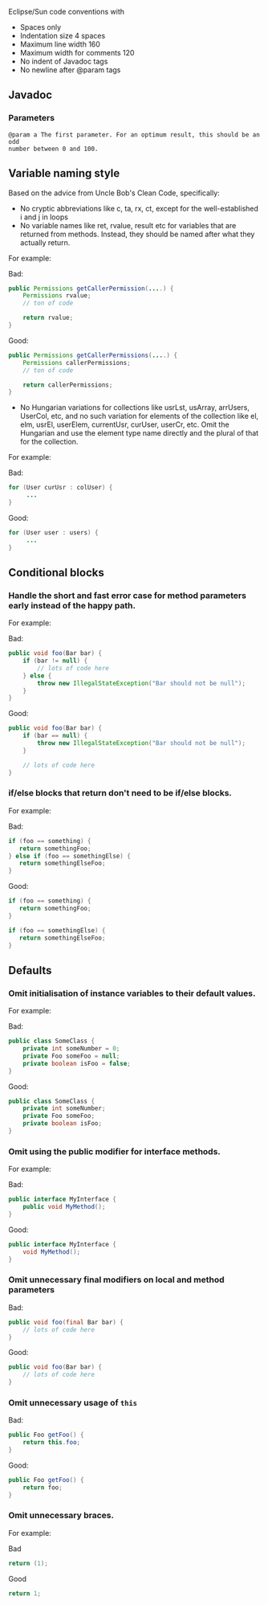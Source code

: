 Eclipse/Sun code conventions with
* Spaces only
* Indentation size 4 spaces
* Maximum line width 160
* Maximum width for comments 120
* No indent of Javadoc tags
* No newline after @param tags

## Javadoc

### Parameters

```
@param a The first parameter. For an optimum result, this should be an odd
number between 0 and 100.
```

## Variable naming style

Based on the advice from Uncle Bob's Clean Code, specifically:

* No cryptic abbreviations like c, ta, rx, ct, except for the well-established i and j in loops
* No variable names like ret, rvalue, result etc for variables that are returned from methods. Instead, they should be named after what they actually return.

For example:

Bad:

```java
public Permissions getCallerPermission(....) {
    Permissions rvalue;
    // ton of code

    return rvalue;
}
```

Good:

```java
public Permissions getCallerPermissions(....) {
    Permissions callerPermissions;
    // ton of code

    return callerPermissions;
}
```

* No Hungarian variations for collections like usrLst, usArray, arrUsers, UserCol, etc, and no such variation for elements of the collection like el, elm, usrEl, userElem, currentUsr, curUser, userCr, etc. Omit the Hungarian and use the element type name directly and the plural of that for the collection.  

For example:

Bad:

```java
for (User curUsr : colUser) {
     ...
}
```

Good:

```java
for (User user : users) {
     ...
}
```

## Conditional blocks

### Handle the short and fast error case for method parameters early instead of the happy path. 

For example:

Bad:

```java
public void foo(Bar bar) {
    if (bar != null) {
        // lots of code here
    } else {
        throw new IllegalStateException("Bar should not be null");
    }
}
```

Good:

```java
public void foo(Bar bar) {
    if (bar == null) {
        throw new IllegalStateException("Bar should not be null");
    }

    // lots of code here
}
```

### if/else blocks that return don't need to be if/else blocks. 

For example:

Bad:

```java
if (foo == something) {
   return somethingFoo;
} else if (foo == somethingElse) {
   return somethingElseFoo;
}
```
   
Good:

```java
if (foo == something) {
   return somethingFoo;
}

if (foo == somethingElse) {
   return somethingElseFoo;
}
```


## Defaults

### Omit initialisation of instance variables to their default values. 

For example:

Bad:

```java
public class SomeClass {
    private int someNumber = 0;
    private Foo someFoo = null;
    private boolean isFoo = false;
}
```

Good:

```java
public class SomeClass {
    private int someNumber;
    private Foo someFoo;
    private boolean isFoo;
}
```

### Omit using the public modifier for interface methods.

For example:

Bad:

```java
public interface MyInterface {
    public void MyMethod();
}
```

Good:

```java
public interface MyInterface {
    void MyMethod();
}
```

### Omit unnecessary final modifiers on local and method parameters

Bad:

```java
public void foo(final Bar bar) {
    // lots of code here 
}
```

Good:

```java
public void foo(Bar bar) {
    // lots of code here
}
```

### Omit unnecessary usage of `this`

Bad:

```java
public Foo getFoo() {
    return this.foo;
}
```

Good:

```java
public Foo getFoo() {
    return foo;
}
```

### Omit unnecessary braces. 

For example:

Bad

```java
return (1);
```

Good

```java
return 1;
```

